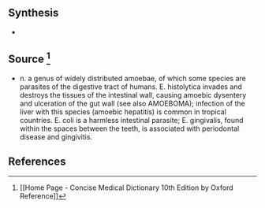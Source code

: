 ## Synthesis
- 
## Source [^1]
- n. a genus of widely distributed amoebae, of which some species are parasites of the digestive tract of humans. E. histolytica invades and destroys the tissues of the intestinal wall, causing amoebic dysentery and ulceration of the gut wall (see also AMOEBOMA); infection of the liver with this species (amoebic hepatitis) is common in tropical countries. E. coli is a harmless intestinal parasite; E. gingivalis, found within the spaces between the teeth, is associated with periodontal disease and gingivitis.
## References

[^1]: [[Home Page - Concise Medical Dictionary 10th Edition by Oxford Reference]]